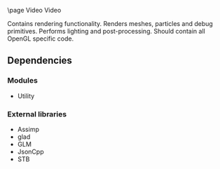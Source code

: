 \page Video Video

Contains rendering functionality. Renders meshes, particles and debug primitives. Performs lighting and post-processing. Should contain all OpenGL specific code.

## Dependencies
### Modules
- Utility

### External libraries
- Assimp
- glad
- GLM
- JsonCpp
- STB
